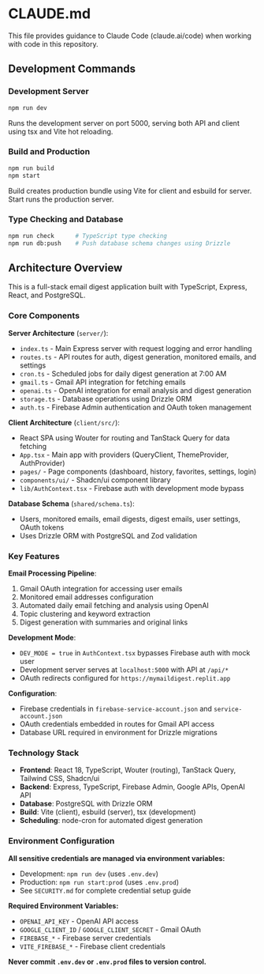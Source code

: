 # CLAUDE.md

This file provides guidance to Claude Code (claude.ai/code) when working with code in this repository.

## Development Commands

### Development Server
```bash
npm run dev
```
Runs the development server on port 5000, serving both API and client using tsx and Vite hot reloading.

### Build and Production
```bash
npm run build
npm start
```
Build creates production bundle using Vite for client and esbuild for server. Start runs the production server.

### Type Checking and Database
```bash
npm run check      # TypeScript type checking
npm run db:push    # Push database schema changes using Drizzle
```

## Architecture Overview

This is a full-stack email digest application built with TypeScript, Express, React, and PostgreSQL.

### Core Components

**Server Architecture** (`server/`):
- `index.ts` - Main Express server with request logging and error handling
- `routes.ts` - API routes for auth, digest generation, monitored emails, and settings
- `cron.ts` - Scheduled jobs for daily digest generation at 7:00 AM
- `gmail.ts` - Gmail API integration for fetching emails
- `openai.ts` - OpenAI integration for email analysis and digest generation
- `storage.ts` - Database operations using Drizzle ORM
- `auth.ts` - Firebase Admin authentication and OAuth token management

**Client Architecture** (`client/src/`):
- React SPA using Wouter for routing and TanStack Query for data fetching
- `App.tsx` - Main app with providers (QueryClient, ThemeProvider, AuthProvider)
- `pages/` - Page components (dashboard, history, favorites, settings, login)
- `components/ui/` - Shadcn/ui component library
- `lib/AuthContext.tsx` - Firebase auth with development mode bypass

**Database Schema** (`shared/schema.ts`):
- Users, monitored emails, email digests, digest emails, user settings, OAuth tokens
- Uses Drizzle ORM with PostgreSQL and Zod validation

### Key Features

**Email Processing Pipeline**:
1. Gmail OAuth integration for accessing user emails
2. Monitored email addresses configuration
3. Automated daily email fetching and analysis using OpenAI
4. Topic clustering and keyword extraction
5. Digest generation with summaries and original links

**Development Mode**:
- `DEV_MODE = true` in `AuthContext.tsx` bypasses Firebase auth with mock user
- Development server serves at `localhost:5000` with API at `/api/*`
- OAuth redirects configured for `https://mymaildigest.replit.app`

**Configuration**:
- Firebase credentials in `firebase-service-account.json` and `service-account.json`
- OAuth credentials embedded in routes for Gmail API access
- Database URL required in environment for Drizzle migrations

### Technology Stack

- **Frontend**: React 18, TypeScript, Wouter (routing), TanStack Query, Tailwind CSS, Shadcn/ui
- **Backend**: Express, TypeScript, Firebase Admin, Google APIs, OpenAI API
- **Database**: PostgreSQL with Drizzle ORM
- **Build**: Vite (client), esbuild (server), tsx (development)
- **Scheduling**: node-cron for automated digest generation

### Environment Configuration

**All sensitive credentials are managed via environment variables:**

- Development: `npm run dev` (uses `.env.dev`)
- Production: `npm run start:prod` (uses `.env.prod`)
- See `SECURITY.md` for complete credential setup guide

**Required Environment Variables:**
- `OPENAI_API_KEY` - OpenAI API access
- `GOOGLE_CLIENT_ID` / `GOOGLE_CLIENT_SECRET` - Gmail OAuth
- `FIREBASE_*` - Firebase server credentials
- `VITE_FIREBASE_*` - Firebase client credentials

**Never commit `.env.dev` or `.env.prod` files to version control.**